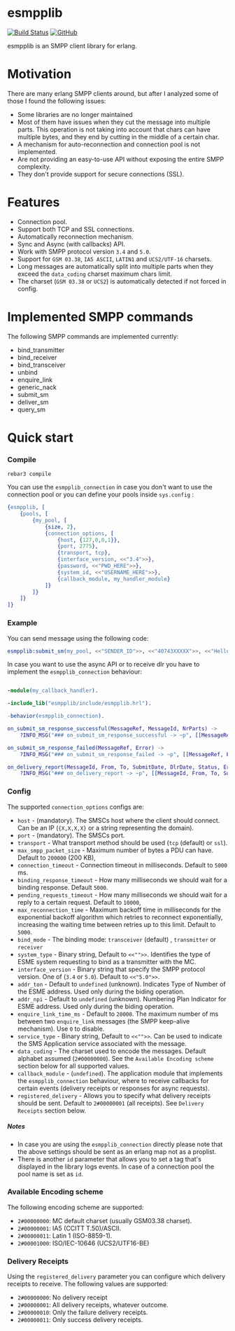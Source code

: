 esmpplib
=======

[![Build Status](https://travis-ci.com/silviucpp/esmpplib.svg?branch=master)](https://travis-ci.com/github/silviucpp/esmpplib)
[![GitHub](https://img.shields.io/github/license/silviucpp/esmpplib)](https://github.com/silviucpp/esmpplib/blob/master/LICENSE)

esmpplib is an SMPP client library for erlang.  

# Motivation

There are many erlang SMPP clients around, but after I analyzed some of those I found the following issues:

- Some libraries are no longer maintained 
- Most of them have issues when they cut the message into multiple parts. This operation is not taking into account that chars can have multiple bytes, and they end by cutting in the middle of a certain char.
- A mechanism for auto-reconnection and connection pool is not implemented.
- Are not providing an easy-to-use API without exposing the entire SMPP complexity.
- They don't provide support for secure connections (SSL).

# Features

- Connection pool.
- Support both TCP and SSL connections.
- Automatically reconnection mechanism.
- Sync and Async (with callbacks) API.
- Work with SMPP protocol version `3.4` and `5.0`.
- Support for `GSM 03.38`, `IA5 ASCII`, `LATIN1` and `UCS2/UTF-16` charsets. 
- Long messages are automatically split into multiple parts when they exceed the `data_coding` charset maximum chars limit.
- The charset (`GSM 03.38` or `UCS2`) is automatically detected if not forced in config.

# Implemented SMPP commands

The following SMPP commands are implemented currently:

- bind_transmitter
- bind_receiver
- bind_transceiver
- unbind
- enquire_link
- generic_nack
- submit_sm
- deliver_sm
- query_sm

# Quick start

### Compile

```
rebar3 compile
```

You can use the `esmpplib_connection` in case you don't want to  use the connection pool or you can define your pools inside `sys.config` :

```erlang
{esmpplib, [
    {pools, [
        {my_pool, [
            {size, 2},
            {connection_options, [
                {host, {127,0,0,1}},
                {port, 2775},
                {transport, tcp},
                {interface_version, <<"3.4">>},
                {password, <<"PWD_HERE">>},
                {system_id, <<"USERNAME_HERE">>},
                {callback_module, my_handler_module}
            ]}
        ]}
    ]}
]}
```

### Example

You can send message using the following code:

```erl
esmpplib:submit_sm(my_pool, <<"SENDER_ID">>, <<"40743XXXXX">>, <<"Hello World!">>).
```

In case you want to use the async API or to receive dlr you have to implement the `esmpplib_connection` behaviour:

```erl

-module(my_callback_handler).

-include_lib("esmpplib/include/esmpplib.hrl").

-behavior(esmpplib_connection).

on_submit_sm_response_successful(MessageRef, MessageId, NrParts) ->
    ?INFO_MSG("### on_submit_sm_response_successful -> ~p", [[MessageRef, MessageId, NrParts]]).

on_submit_sm_response_failed(MessageRef, Error) ->
    ?INFO_MSG("### on_submit_sm_response_failed -> ~p", [[MessageRef, Error]]).

on_delivery_report(MessageId, From, To, SubmitDate, DlrDate, Status, ErrorCode) ->
    ?INFO_MSG("### on_delivery_report -> ~p", [[MessageId, From, To, SubmitDate, DlrDate, Status, ErrorCode]]).
```

### Config

The supported `connection_options` configs are:

- `host` - (mandatory). The SMSCs host where the client should connect. Can be an IP (`{X,X,X,X}` or a string representing the domain).
- `port` - (mandatory). The SMSCs port.
- `transport` - What transport method should be used (`tcp` (default)  or `ssl`).
- `max_smpp_packet_size` - Maximum number of bytes a PDU can have. Default to `200000` (200 KB),
- `connection_timeout` - Connection timeout in milliseconds. Default to `5000` ms.
- `binding_response_timeout` - How many milliseconds we should wait for a binding response. Default `5000`.
- `pending_requests_timeout` - How many milliseconds we should wait for a reply to a certain request. Default to `10000`,
- `max_reconnection_time` - Maximum backoff time in milliseconds for the exponential backoff algorithm which retries to reconnect exponentially, increasing the waiting time between retries up to this limit. Default to `5000`.
- `bind_mode` - The binding mode: `transceiver` (default) , `transmitter` or `receiver`
- `system_type` - Binary string, Default to `<<"">>`. Identifies the type of ESME system requesting to bind as a transmitter with the MC.
- `interface_version` - Binary string that specify the SMPP protocol version. One of (`3.4` or `5.0`). Default to `<<"5.0">>`.
- `addr_ton` - Default to `undefined` (unknown). Indicates Type of Number of the ESME address. Used only during the biding operation.
- `addr_npi` - Default to `undefined` (unknown). Numbering Plan Indicator for ESME address. Used only during the biding operation.
- `enquire_link_time_ms` - Default to `20000`. The maximum number of ms between two `enquire_link` messages (the SMPP keep-alive mechanism). Use `0` to disable. 
- `service_type` - Binary string, Default to `<<"">>`. Can be used to indicate the SMS Application service associated with the message.
- `data_coding` - The charset used to encode the messages. Default alphabet assumed (`2#00000000`). See the `Available Encoding scheme` section below for all supported values.
- `callback_module` - (`undefined`). The application module that implements the `esmpplib_connection` behaviour, where to receive callbacks for certain events (delivery receipts or responses for async requests).
- `registered_delivery` - Allows you to specify what delivery receipts should be sent. Default to `2#00000001` (all receipts). See `Delivery Receipts` section below. 

##### Notes

- In case you are using the `esmpplib_connection` directly please note that the above settings should be sent as an erlang map not as a proplist.
- There is another `id` parameter that allows you to set a tag that's displayed in the library logs events. In case of a connection pool the pool name is set as `id`.

### Available Encoding scheme

The following encoding scheme are supported:

- `2#00000000`: MC default charset (usually GSM03.38 charset).
- `2#00000001`: IA5 (CCITT T.50)/ASCII.
- `2#00000011`: Latin 1 (ISO-8859-1).
- `2#00001000`: ISO/IEC-10646 (UCS2/UTF16-BE)

### Delivery Receipts

Using the `registered_delivery` parameter you can configure which delivery receipts to receive. The following values are supported:

- `2#00000000`: No delivery receipt
- `2#00000001`: All delivery receipts, whatever outcome.
- `2#00000010`: Only the failure delivery receipts.
- `2#00000011`: Only success delivery receipts.

